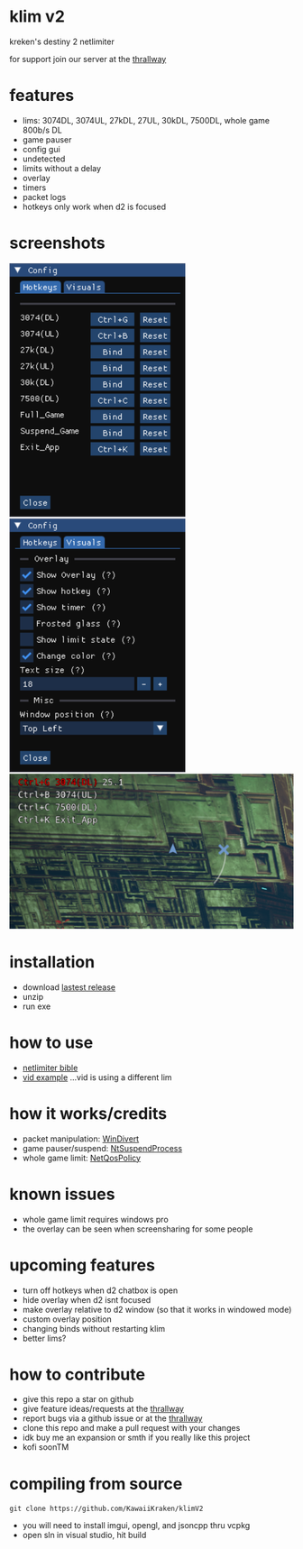 # klim v2
kreken's destiny 2 netlimiter 

for support join our server at the [thrallway](https://thrallway.com)

# features
- lims: 3074DL, 3074UL, 27kDL, 27UL, 30kDL, 7500DL, whole game 800b/s DL
- game pauser
- config gui 
- undetected
- limits without a delay 
- overlay 
- timers 
- packet logs
- hotkeys only work when d2 is focused

# screenshots
![image failed to load..](https://github.com/KawaiiKraken/klimV2/blob/master/resources/hotkey_tab.png "hotkey tab")
![image failed to load..](https://github.com/KawaiiKraken/klimV2/blob/master/resources/visual_tab.png "visual tab")
![image failed to load..](https://github.com/KawaiiKraken/klimV2/blob/master/resources/overlay.png "overlay")
 
# installation
- download [lastest release](https://github.com/KawaiiKraken/klimV2/releases/latest)
- unzip
- run exe

# how to use
- [netlimiter bible](https://docs.google.com/document/d/1CuFbJ4KlbSMqf22lVap2yiSMHxLWRJpiMO1eIIpgtJQ)
- [vid example](https://www.youtube.com/watch?v=zTgaYyAxNZ4&pp=ygUPYXotMSBuZXRsaW1pdGVy) ...vid is using a different lim

# how it works/credits 
- packet manipulation: [WinDivert](https://github.com/basil00/Divert)
- game pauser/suspend: [NtSuspendProcess](https://github.com/diversenok/Suspending-Techniques#suspend-via-ntsuspendprocess)
- whole game limit: [NetQosPolicy](https://learn.microsoft.com/en-us/powershell/module/netqos/)
  
# known issues
- whole game limit requires windows pro
- the overlay can be seen when screensharing for some people 

# upcoming features
- turn off hotkeys when d2 chatbox is open
- hide overlay when d2 isnt focused
- make overlay relative to d2 window (so that it works in windowed mode)
- custom overlay position
- changing binds without restarting klim
- better lims?

# how to contribute
- give this repo a star on github
- give feature ideas/requests at the [thrallway](https://thrallway.com)
- report bugs via a github issue or at the [thrallway](https://thrallway.com)
- clone this repo and make a pull request with your changes
- idk buy me an expansion or smth if you really like this project
- kofi soonTM

# compiling from source
```
git clone https://github.com/KawaiiKraken/klimV2
```
- you will need to install imgui, opengl, and jsoncpp thru vcpkg
- open sln in visual studio, hit build

